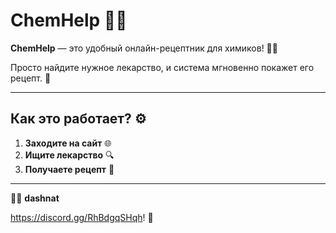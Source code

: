 # ChemHelp 🧪💊

**ChemHelp** — это удобный онлайн-рецептник для химиков! 🔬✨  

Просто найдите нужное лекарство, и система мгновенно покажет его рецепт. 🚀  

---

## Как это работает? ⚙️  

1. **Заходите на сайт** 🌐  
2. **Ищите лекарство** 🔍  
3. **Получаете рецепт** 📜  


---
👨‍🔬 **dashnat**  

https://discord.gg/RhBdgqSHqh! 🤝  
